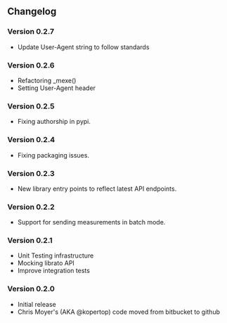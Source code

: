 ## Changelog

### Version 0.2.7
* Update User-Agent string to follow standards

### Version 0.2.6
* Refactoring _mexe()
* Setting User-Agent header

### Version 0.2.5
* Fixing authorship in pypi.

### Version 0.2.4
* Fixing packaging issues.

### Version 0.2.3
* New library entry points to reflect latest API endpoints.

### Version 0.2.2
* Support for sending measurements in batch mode.

### Version 0.2.1
* Unit Testing infrastructure
* Mocking librato API
* Improve integration tests

### Version 0.2.0
* Initial release
* Chris Moyer's (AKA @kopertop) code moved from bitbucket to github
